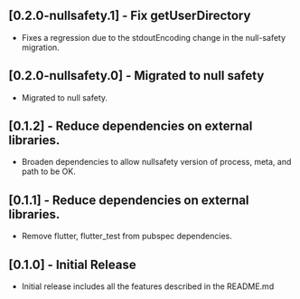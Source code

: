 ## [0.2.0-nullsafety.1] - Fix getUserDirectory

* Fixes a regression due to the stdoutEncoding change
  in the null-safety migration.

## [0.2.0-nullsafety.0] - Migrated to null safety

* Migrated to null safety.

## [0.1.2] - Reduce dependencies on external libraries.

* Broaden dependencies to allow nullsafety version of process, meta, and path to be OK.

## [0.1.1] - Reduce dependencies on external libraries.

* Remove flutter, flutter_test from pubspec dependencies.

## [0.1.0] - Initial Release

* Initial release includes all the features described in the README.md

